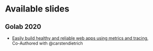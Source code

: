 # Available slides

## Golab 2020

- [Easily build healthy and reliable web apps using metrics and tracing](https://tessig.github.io/slides/golab2020-webservices-with-mwtrics-and-tracing.pdf), Co-Authored with @carstendietrich
